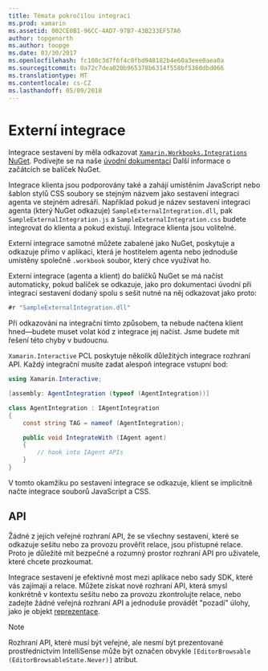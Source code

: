 ```yaml
---
title: Témata pokročilou integraci
ms.prod: xamarin
ms.assetid: 002CE0B1-96CC-4AD7-97B7-43B233EF57A6
author: topgenorth
ms.author: toopge
ms.date: 03/30/2017
ms.openlocfilehash: fc108c3d7f6f4c0fbd948182b4e60a3eee0aea0a
ms.sourcegitcommit: 0a72c7dea020b965378b6314f558bf5360dbd066
ms.translationtype: MT
ms.contentlocale: cs-CZ
ms.lasthandoff: 05/09/2018
---
```

# <a name="external-integrations"></a>Externí integrace

Integrace sestavení by měla odkazovat [ `Xamarin.Workbooks.Integrations` NuGet][nuget]. Podívejte se na naše [úvodní dokumentaci](~/tools/workbooks/sdk/index.md) Další informace o začátcích se balíček NuGet.

Integrace klienta jsou podporovány také a zahájí umístěním JavaScript nebo šablon stylů CSS soubory se stejným názvem jako sestavení integraci agenta ve stejném adresáři. Například pokud je název sestavení integraci agenta (který NuGet odkazuje) `SampleExternalIntegration.dll`, pak `SampleExternalIntegration.js` a `SampleExternalIntegration.css` budete integrovat do klienta a pokud existují. Integrace klienta jsou volitelné.

Externí integrace samotné můžete zabalené jako NuGet, poskytuje a odkazuje přímo v aplikaci, která je hostitelem agenta nebo jednoduše umístěny společně `.workbook` soubor, který chce využívat ho.

Externí integrace (agenta a klient) do balíčků NuGet se má načíst automaticky, pokud balíček se odkazuje, jako pro dokumentaci úvodní při integraci sestavení dodaný spolu s sešit nutné na něj odkazovat jako proto:

```csharp
#r "SampleExternalIntegration.dll"
```

Při odkazování na integrační tímto způsobem, ta nebude načtena klient hned&mdash;budete muset volat kód z integrace jej načíst. Jsme budete mít řešení této chyby v budoucnu.

`Xamarin.Interactive` PCL poskytuje několik důležitých integrace rozhraní API. Každý integrační musíte zadat alespoň integrace vstupní bod:

```csharp
using Xamarin.Interactive;

[assembly: AgentIntegration (typeof (AgentIntegration))]

class AgentIntegration : IAgentIntegration
{
    const string TAG = nameof (AgentIntegration);

    public void IntegrateWith (IAgent agent)
    {
        // hook into IAgent APIs
    }
}
```

V tomto okamžiku po sestavení integrace se odkazuje, klient se implicitně načte integrace souborů JavaScript a CSS.

## <a name="apis"></a>API

Žádné z jejích veřejné rozhraní API, že se všechny sestavení, které se odkazuje sešitu nebo za provozu prověřit relace, jsou přístupné relace. Proto je důležité mít bezpečné a rozumný prostor rozhraní API pro uživatele, které chcete prozkoumat.

Integrace sestavení je efektivně most mezi aplikace nebo sady SDK, které vás zajímají a relace. Můžete získat nové rozhraní API, která smysl konkrétně v kontextu sešitu nebo za provozu zkontrolujte relace, nebo zadejte žádné veřejná rozhraní API a jednoduše provádět "pozadí" úlohy, jako je objekt [reprezentace](~/tools/workbooks/sdk/representations.md).

> [!NOTE]
> Rozhraní API, které musí být veřejné, ale nesmí být prezentované prostřednictvím IntelliSense může být označen obvykle `[EditorBrowsable (EditorBrowsableState.Never)]` atribut.

[nuget]: https://nuget.org/packages/Xamarin.Workbooks.Integration
